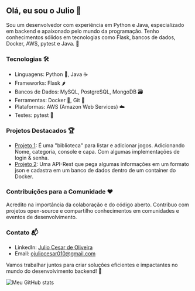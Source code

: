 ## Olá, eu sou o Julio 👋

Sou um desenvolvedor com experiência em Python e Java, especializado em backend e apaixonado pelo mundo da programação. Tenho conhecimentos sólidos em tecnologias como Flask, bancos de dados, Docker, AWS, pytest e Java. 🚀

### Tecnologias 🛠️

- Linguagens: Python 🐍, Java ☕️
- Frameworks: Flask 🌶️
- Bancos de Dados: MySQL, PostgreSQL, MongoDB 🗃️
- Ferramentas: Docker 🐳, Git 🌳
- Plataformas: AWS (Amazon Web Services) ☁️
- Testes: pytest 🧪

### Projetos Destacados 🏆

- [Projeto 1](https://github.com/Julioc10/Jogoteca): É uma "biblioteca" para listar e adicionar jogos. Adicionando Nome, categoria, console e capa. Com algumas implementações de login & senha.
- [Projeto 2](https://github.com/Julioc10/api-rest-customers): Uma API-Rest que pega algumas informações em um formato json e cadastra em um banco de dados dentro de um container do Docker.

### Contribuições para a Comunidade ❤️

Acredito na importância da colaboração e do código aberto. Contribuo com projetos open-source e compartilho conhecimentos em comunidades e eventos de desenvolvimento.

### Contato 📬

- LinkedIn: [Julio Cesar de Oliveira](https://www.linkedin.com/in/julio-cesar-de-oliveira-7392a11b3/)
- Email: ojuliocesar010@gmail.com

Vamos trabalhar juntos para criar soluções eficientes e impactantes no mundo do desenvolvimento backend! 🚀

![Meu GitHub stats](https://github-readme-stats.vercel.app/api?username=anuraghazra&show_icons=true&theme=radical)
